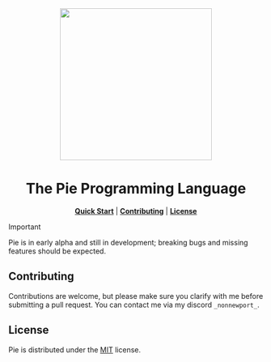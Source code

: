<div align="center">
    <img src="./res/pie.png" height=300>
    <h1>The Pie Programming Language</h1>

[**Quick Start**](https://npsummers.github.io/pie/welcome.html) | [**Contributing**](#contributing) | [**License**](#license)

</div>

> [!IMPORTANT]
> Pie is in early alpha and still in development; breaking bugs and missing features should be expected.

## Contributing

Contributions are welcome, but please make sure you clarify with me before submitting a pull request. You can contact me via my discord `_nonnewport_`.

## License

Pie is distributed under the [MIT](./LICENSE) license.
